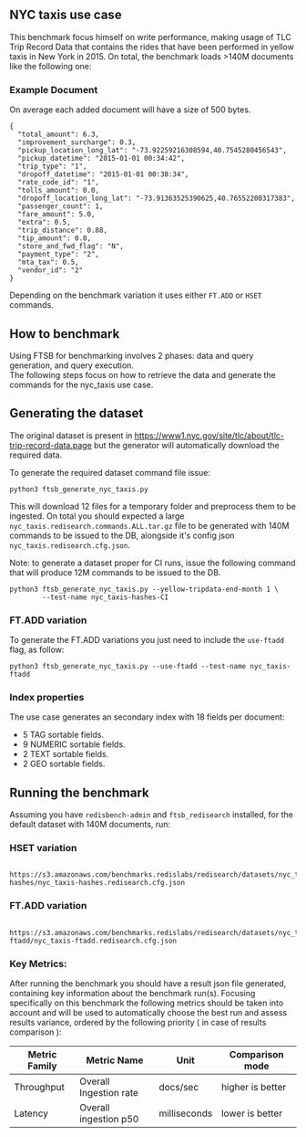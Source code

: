 ## NYC taxis use case

This benchmark focus himself on write performance, making usage of TLC Trip Record Data that contains the rides that have been performed in yellow taxis in New York in 2015.
On total, the benchmark loads >140M documents like the following one:

### Example Document
On average each added document will have a size of 500 bytes.
```
{
  "total_amount": 6.3,
  "improvement_surcharge": 0.3,
  "pickup_location_long_lat": "-73.92259216308594,40.7545280456543",
  "pickup_datetime": "2015-01-01 00:34:42",
  "trip_type": "1",
  "dropoff_datetime": "2015-01-01 00:38:34",
  "rate_code_id": "1",
  "tolls_amount": 0.0,
  "dropoff_location_long_lat": "-73.91363525390625,40.76552200317383",
  "passenger_count": 1,
  "fare_amount": 5.0,
  "extra": 0.5,
  "trip_distance": 0.88,
  "tip_amount": 0.0,
  "store_and_fwd_flag": "N",
  "payment_type": "2",
  "mta_tax": 0.5,
  "vendor_id": "2"
}
```
Depending on the benchmark variation it uses either `FT.ADD` or `HSET` commands.

## How to benchmark

Using FTSB for benchmarking involves 2 phases: data and query generation, and query execution.  
The following steps focus on how to retrieve the data and generate the commands for the nyc_taxis use case. 

## Generating the dataset
The original dataset is present in https://www1.nyc.gov/site/tlc/about/tlc-trip-record-data.page but the generator will automatically download the required data.

To generate the required dataset command file issue:
```
python3 ftsb_generate_nyc_taxis.py 
```

This will download 12 files for a temporary folder and preprocess them to be ingested. On total you should expected a large `nyc_taxis.redisearch.commands.ALL.tar.gz` file to be generated with 140M commands to be issued to the DB, alongside it's config json `nyc_taxis.redisearch.cfg.json`.

Note: to generate a dataset proper for CI runs, issue the following command that will produce 12M commands to be issued to the DB.
```
python3 ftsb_generate_nyc_taxis.py --yellow-tripdata-end-month 1 \
        --test-name nyc_taxis-hashes-CI
```

### FT.ADD variation
To generate the FT.ADD variations you just need to include the `use-ftadd` flag, as follow: 
```
python3 ftsb_generate_nyc_taxis.py --use-ftadd --test-name nyc_taxis-ftadd
```

### Index properties
The use case generates an secondary index with 18 fields per document:
- 5 TAG sortable fields.
- 9 NUMERIC sortable fields.
- 2 TEXT sortable fields.
- 2 GEO sortable fields.


## Running the benchmark

Assuming you have `redisbench-admin` and `ftsb_redisearch` installed, for the default dataset with 140M documents, run:

### HSET variation
```
 https://s3.amazonaws.com/benchmarks.redislabs/redisearch/datasets/nyc_taxis-hashes/nyc_taxis-hashes.redisearch.cfg.json
```
### FT.ADD variation
```
 https://s3.amazonaws.com/benchmarks.redislabs/redisearch/datasets/nyc_taxis-ftadd/nyc_taxis-ftadd.redisearch.cfg.json
```

### Key Metrics:
After running the benchmark you should have a result json file generated, containing key information about the benchmark run(s).
Focusing specifically on this benchmark the following metrics should be taken into account and will be used to automatically choose the best run and assess results variance, ordered by the following priority ( in case of results comparison ):

| Metric Family | Metric Name            | Unit         | Comparison mode  |
|---------------|------------------------|--------------|------------------|
| Throughput    | Overall Ingestion rate | docs/sec     | higher is better |
| Latency       | Overall ingestion p50  | milliseconds | lower is better  |
